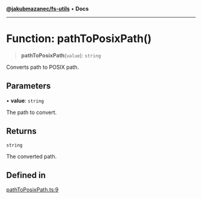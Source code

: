 [**@jakubmazanec/fs-utils**](../README.md) • **Docs**

---

# Function: pathToPosixPath()

> **pathToPosixPath**(`value`): `string`

Converts path to POSIX path.

## Parameters

• **value**: `string`

The path to convert.

## Returns

`string`

The converted path.

## Defined in

[pathToPosixPath.ts:9](https://github.com/jakubmazanec/tools/blob/eb8c22844f0a0aa0874efeab93afc2bd96c269e6/packages/fs-utils/source/pathToPosixPath.ts#L9)
